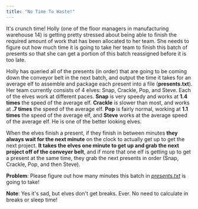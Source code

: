 ```yaml
---
title: "No Time To Waste!"
---
```


It's crunch time! Holly (one of the floor managers in manufacturing warehouse 14) is getting pretty stressed about being able to finish the required amount of work that has been allocated to her team. She needs to figure out how much time it is going to take her team to finish this batch of presents so that she can get a portion of this batch reassigned before it is too late. 

Holly has queried all of the presents (in order) that are going to be coming down the conveyor belt in the next batch, and output the time it takes for an average elf to assemble and package each present into a file (**presents.txt**). Her team currently consists of 4 elves: Snap, Crackle, Pop, and Steve. Each of the elves work at different paces. **Snap** is very speedy and works at **1.4 times** the speed of the average elf. **Crackle** is slower than most, and works at **.7 times** the speed of the average elf. **Pop** is fairly normal, working at **1.1 times** the speed of the average elf, and **Steve** works at the average speed of the average elf. He is one of the better looking elves.

When the elves finish a present, if they finish in between minutes **they always wait for the next minute** on the clock to actually get up to get the next project. **It takes the elves one minute to get up and grab the next project off of the conveyer belt**, and if more that one elf is getting up to get a present at the same time, they grab the next presents in order (Snap, Crackle, Pop, and then Steve). 

**Problem**: Please figure out how many minutes this batch in [*presents.txt*](./presents.txt) is going to take!

**Note**: Yes it's sad, but elves don't get breaks. Ever. No need to calculate in breaks or sleep time!
